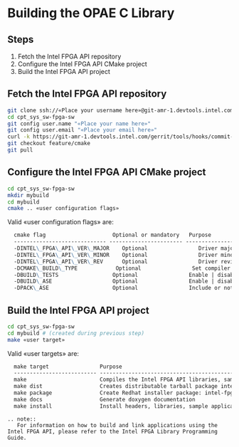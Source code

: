Building the OPAE C Library
===========================

Steps
-----

1.  Fetch the Intel FPGA API repository
2.  Configure the Intel FPGA API CMake project
3.  Build the Intel FPGA API project

Fetch the Intel FPGA API repository
--------------------------------------

```sh
git clone ssh://«Place your username here»@git-amr-1.devtools.intel.com:29418/cpt_sys_sw-fpga-sw
cd cpt_sys_sw-fpga-sw
git config user.name "«Place your name here»"
git config user.email "«Place your email here»"
curl -k https://git-amr-1.devtools.intel.com/gerrit/tools/hooks/commit-msg -o .git/hooks/commit-msg
git checkout feature/cmake
git pull

```

Configure the Intel FPGA API CMake project
------------------------------------------

```sh
cd cpt_sys_sw-fpga-sw
mkdir mybuild
cd mybuild
cmake .. «user configuration flags»

```

Valid «user configuration flags» are:

```markdown
  cmake flag                     Optional or mandatory   Purpose                            Valid values                                 Default value
  ----------------------------- ----------------------- ----------------------------------- -------------------------------------------- --------------
  -DINTEL\_FPGA\_API\_VER\_MAJOR    Optional                Driver major version                 Integer                                        0
  -DINTEL\_FPGA\_API\_VER\_MINOR    Optional                Driver minor version                 Integer                                        1
  -DINTEL\_FPGA\_API\_VER\_REV      Optional                Driver revision version              Integer                                        0
  -DCMAKE\_BUILD\_TYPE            Optional                Set compiler and linker flags        Debug | Release | Coverage | RelWithDebInfo   RelWithDebInfo
  -DBUILD\_TESTS                 Optional                Enable | disable building gtests     ON | OFF                                      OFF
  -DBUILD\_ASE                   Optional                Enable | disable building ASE        ON | OFF                                      OFF
  -DPACK\_ASE                    Optional                Include or not ASE in final package  ON | OFF                                      OFF
```

Build the Intel FPGA API project
--------------------------------

```sh
cd cpt_sys_sw-fpga-sw
cd mybuild # (created during previous step)
make «user target»
```

Valid «user targets» are:

```markdown
  make target                Purpose
  -------------------------- --------------------------------------------------------------------------------------
  make                       Compiles the Intel FPGA API libraries, sample applications, utilities
  make dist                  Creates distributable tarball package intel-fpga\_0.1.0.tar.gz
  make package               Create Redhat installer package: intel-fpga\_0.1.0\_1.x86\_64.rpm
  make docs                  Generate doxygen documentation
  make install               Install headers, libraries, sample applications and utilities under installation directory (typically /usr/local)
```

```eval_rst
.. note::
   For information on how to build and link applications using the Intel FPGA API, please refer to the Intel FPGA Library Programming Guide.

```
